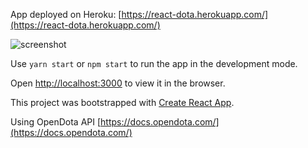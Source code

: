 App deployed on Heroku: [https://react-dota.herokuapp.com/](https://react-dota.herokuapp.com/)

![screenshot](https://github.com/[lxnewayfarer]/[react-dota]/blob/[master]/img.jpg?raw=true)

Use `yarn start` or `npm start` to run the app in the development mode.

Open [http://localhost:3000](http://localhost:3000) to view it in the browser.


This project was bootstrapped with [Create React App](https://github.com/facebook/create-react-app).

Using OpenDota API [https://docs.opendota.com/](https://docs.opendota.com/)
